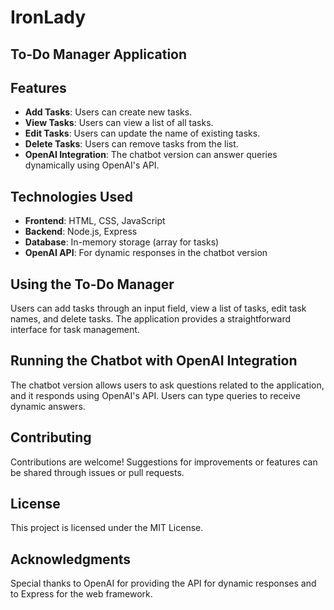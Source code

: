 # IronLady
## To-Do Manager Application

## Features

- **Add Tasks**: Users can create new tasks.
- **View Tasks**: Users can view a list of all tasks.
- **Edit Tasks**: Users can update the name of existing tasks.
- **Delete Tasks**: Users can remove tasks from the list.
- **OpenAI Integration**: The chatbot version can answer queries dynamically using OpenAI's API.

## Technologies Used

- **Frontend**: HTML, CSS, JavaScript
- **Backend**: Node.js, Express
- **Database**: In-memory storage (array for tasks)
- **OpenAI API**: For dynamic responses in the chatbot version

## Using the To-Do Manager

Users can add tasks through an input field, view a list of tasks, edit task names, and delete tasks. The application provides a straightforward interface for task management.

## Running the Chatbot with OpenAI Integration

The chatbot version allows users to ask questions related to the application, and it responds using OpenAI's API. Users can type queries to receive dynamic answers.

## Contributing

Contributions are welcome! Suggestions for improvements or features can be shared through issues or pull requests.

## License

This project is licensed under the MIT License.

## Acknowledgments

Special thanks to OpenAI for providing the API for dynamic responses and to Express for the web framework.
